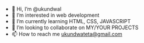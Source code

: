- 👋 Hi, I’m @ukundwal
- 👀 I’m interested in web development
- 🌱 I’m currently learning HTML, CSS, JAVASCRIPT
- 💞️ I’m looking to collaborate on MY/YOUR PROJECTS
- 📫 How to reach me ukundwateta@gmail.com

<!---
ukundwal/ukundwal is a ✨ special ✨ repository because its `README.md` (this file) appears on your GitHub profile.
You can click the Preview link to take a look at your changes.
--->
